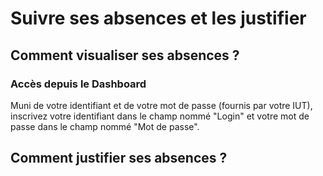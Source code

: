 # Suivre ses absences et les justifier

## Comment visualiser ses absences ?

### Accès depuis le Dashboard

Muni de votre identifiant et de votre mot de passe (fournis par votre IUT), inscrivez votre identifiant dans le champ nommé "Login" et votre mot de passe dans le champ nommé "Mot de passe".

## Comment justifier ses absences ?